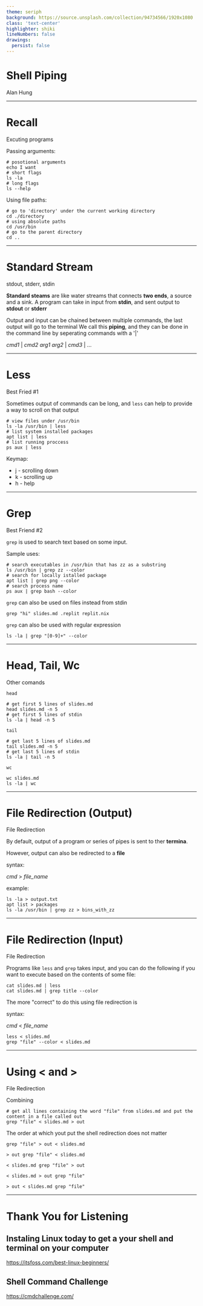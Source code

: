 ```yaml
---
theme: seriph
background: https://source.unsplash.com/collection/94734566/1920x1080
class: 'text-center'
highlighter: shiki
lineNumbers: false
drawings:
  persist: false
---
```


# Shell Piping

Alan Hung

---

# Recall
Excuting programs

Passing arguments:
```
# posotional arguments
echo I want 
# short flags
ls -la
# long flags
ls --help
```
Using file paths:
```
# go to 'directory' under the current working directory
cd ./directory
# using absolute paths
cd /usr/bin
# go to the parent directory
cd ..
```

---

# Standard Stream
stdout, stderr, stdin

**Standard steams** are like water streams that connects **two ends**, a source and a sink.
A program can take in input from **stdin**, and sent output to **stdout** or **stderr**

Output and input can be chained between multiple commands, the last output will go to the terminal
We call this **piping**, and they can be done in the command line by seperating commands with a '|'

*cmd1* | *cmd2* *arg1* *arg2* | *cmd3* | ...

---

# Less
Best Fried #1

Sometimes output of commands can be long, and `less` can help to provide a way to scroll on that output

```
# view files under /usr/bin
ls -la /usr/bin | less
# list system installed packages
apt list | less
# list running proccess
ps aux | less
```

Keymap:
- j - scrolling down
- k - scrolling up
- h - help

---

# Grep 
Best Friend #2

`grep` is used to search text based on some input.

Sample uses:

```
# search executables in /usr/bin that has zz as a substring
ls /usr/bin | grep zz --color
# search for locally istalled package
apt list | grep png --color
# search process name 
ps aux | grep bash --color
```

`grep` can also be used on files instead from stdin

```
grep "hi" slides.md .replit replit.nix
```

`grep` can also be used with regular expression

```
ls -la | grep "[0-9]+" --color
```

---

# Head, Tail, Wc
Other comands

`head`

```
# get first 5 lines of slides.md
head slides.md -n 5
# get first 5 lines of stdin
ls -la | head -n 5
```

`tail`

```
# get last 5 lines of slides.md
tail slides.md -n 5
# get last 5 lines of stdin
ls -la | tail -n 5
```

`wc`
```
wc slides.md 
ls -la | wc
```

---

# File Redirection (Output)
File Redirection

By default, output of a program or series of pipes is sent to ther **termina**.

However, output can also be redirected to a **file**

syntax:

*cmd* > *file_name*

example:

```
ls -la > output.txt
apt list > packages
ls -la /usr/bin | grep zz > bins_with_zz
```

---

# File Redirection (Input)
File Redirection

Programs like `less` and `grep` takes input, and you can do the following if you want to execute based on the contents of some file:
```
cat slides.md | less
cat slides.md | grep title --color
```

The more "correct" to do this using file redirection is

syntax:

*cmd* < *file_name*


```
less < slides.md
grep "file" --color < slides.md
```

---

# Using < and >
File Redirection

Combining
```
# get all lines containing the word "file" from slides.md and put the content in a file called out
grep "file" < slides.md > out
```

The order at which yout put the shell redirection does not matter
```
grep "file" > out < slides.md

> out grep "file" < slides.md

< slides.md grep "file" > out

< slides.md > out grep "file"

> out < slides.md grep "file"
```

---

# Thank You for Listening

## Instaling Linux today to get a your shell and terminal on your computer
https://itsfoss.com/best-linux-beginners/

## Shell Command Challenge
https://cmdchallenge.com/
